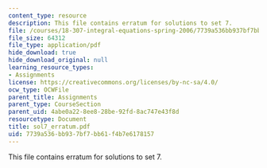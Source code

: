 ```yaml
---
content_type: resource
description: This file contains erratum for solutions to set 7.
file: /courses/18-307-integral-equations-spring-2006/7739a536bb937bf7bb61f4b7e6178157_sol7_erratum.pdf
file_size: 64312
file_type: application/pdf
hide_download: true
hide_download_original: null
learning_resource_types:
- Assignments
license: https://creativecommons.org/licenses/by-nc-sa/4.0/
ocw_type: OCWFile
parent_title: Assignments
parent_type: CourseSection
parent_uid: 4abe0a22-8ee8-28be-92fd-8ac747e43f8d
resourcetype: Document
title: sol7_erratum.pdf
uid: 7739a536-bb93-7bf7-bb61-f4b7e6178157
---
```

This file contains erratum for solutions to set 7.